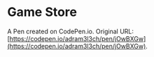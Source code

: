 # Game Store

A Pen created on CodePen.io. Original URL: [https://codepen.io/adram3l3ch/pen/jOwBXGw](https://codepen.io/adram3l3ch/pen/jOwBXGw).

